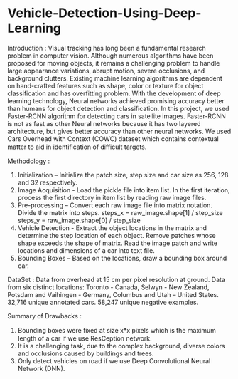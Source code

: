 # Vehicle-Detection-Using-Deep-Learning

Introduction : Visual tracking has long been a fundamental research problem in computer vision. Although numerous algorithms have been proposed for moving objects, it remains a challenging problem to handle large appearance variations, abrupt motion, severe occlusions, and background clutters. Existing machine learning algorithms are dependent on hand-crafted features such as shape, color or texture for object classification and has overfitting problem. With the development of deep learning technology, Neural networks achieved promising accuracy better than humans for object detection and classification. In this project, we used Faster-RCNN algorithm for detecting cars in satellite images. Faster-RCNN is not as fast as other Neural networks because it has two layered architecture, but gives better accuracy than other neural networks. We used Cars Overhead with Context (COWC) dataset which contains contextual matter to aid in identiﬁcation of difficult targets. 

Methodology : 
1. Initialization –  Initialize the patch size, step size and car size as 256, 128 and 32 respectively. 
2. Image Acquisition -  Load the pickle file into item list. In the first iteration, process the first directory in item list by reading raw image files.
3. Pre-processing – Convert each raw image file into matrix notation. Divide the matrix into steps.
     steps_x = raw_image.shape[1] / step_size
     steps_y = raw_image.shape[0] / step_size
4. Vehicle Detection - Extract the object locations in the matrix and determine the step location of each object. Remove patches whose shape exceeds the shape of matrix. Read the image patch and write locations and dimensions of a car into text file.
5. Bounding Boxes – Based on the locations, draw a bounding box around car.

DataSet : 
Data from overhead at 15 cm per pixel resolution at ground.
Data from six distinct locations: Toronto - Canada, Selwyn - New Zealand, Potsdam and Vaihingen - Germany, Columbus and Utah – United States. 
32,716 unique annotated cars. 58,247 unique negative examples.

Summary of Drawbacks : 
1. Bounding boxes were ﬁxed at size x*x pixels which is the maximum length of a car if we use ResCeption network.
2. It is a challenging task, due to the complex background, diverse colors and occlusions caused by buildings and trees. 
3. Only detect vehicles on road if we use Deep Convolutional Neural Network (DNN).
